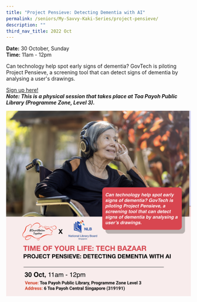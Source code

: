 ```yaml
---
title: "Project Pensieve: Detecting Dementia with AI"
permalink: /seniors/My-Savvy-Kaki-Series/project-pensieve/
description: ""
third_nav_title: 2022 Oct
---
```


**Date:** 30 October, Sunday
<br> **Time:** 11am - 12pm

Can technology help spot early signs of dementia? GovTech is piloting Project Pensieve, a screening tool that can detect signs of dementia by analysing a user's drawings. 

[Sign up here!](https://www.eventbrite.sg/e/project-pensieve-detecting-dementia-with-ai-toyl-x-tech-bazaar-registration-428482782537?aff=odcleoeventsincollection) <br> ***Note: This is a physical session that takes place at Toa Payoh Public Library (Programme Zone, Level 3).*** 

![free talks on detecting dementia with ai for seniors](/images/Oct%202022/Project%20Pensieve_30%20Oct.jpeg)